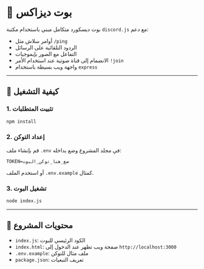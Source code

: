 # 🤖 بوت ديزاكس

بوت ديسكورد متكامل مبني باستخدام مكتبة `discord.js` مع دعم:
- أوامر سلاش مثل `/ping`
- الردود التلقائية على الرسائل
- التفاعل مع الصور بإيموجيات
- الانضمام إلى قناة صوتية عند استخدام الأمر `!join`
- واجهة ويب بسيطة باستخدام `express`

---

## 🚀 كيفية التشغيل

### 1. تثبيت المتطلبات

```bash
npm install
```

### 2. إعداد التوكن

قم بإنشاء ملف `.env` في مجلد المشروع وضع بداخله:

```
TOKEN=ضع_هنا_توكن_البوت
```

أو استخدم الملف `.env.example` كمثال.

### 3. تشغيل البوت

```bash
node index.js
```

---

## 📁 محتويات المشروع

- `index.js`: الكود الرئيسي للبوت
- `index.html`: صفحة ويب تظهر عند الدخول إلى `http://localhost:3000`
- `.env.example`: ملف مثال للتوكن
- `package.json`: تعريف التبعيات
